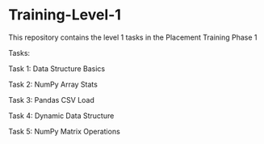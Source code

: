 # Training-Level-1

This repository contains the level 1 tasks in the Placement Training Phase 1 

Tasks:

Task 1: Data Structure Basics

Task 2: NumPy Array Stats

Task 3: Pandas CSV Load

Task 4: Dynamic Data Structure

Task 5: NumPy Matrix Operations
